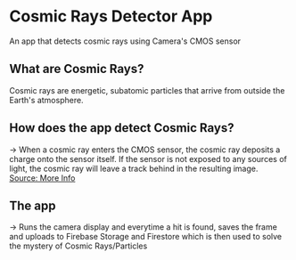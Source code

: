 # Cosmic Rays Detector App
An app that detects cosmic rays using Camera's CMOS sensor

## What are Cosmic Rays? 
Cosmic rays are energetic, subatomic particles that arrive from outside the Earth's atmosphere. 

## How does the app detect Cosmic Rays?
-> When a cosmic ray enters the CMOS sensor, the cosmic ray deposits a charge onto the sensor itself. If the sensor is not exposed to any sources of light, the cosmic ray will leave a track behind in the resulting image.  
[Source: More Info](http://via.library.depaul.edu/cgi/viewcontent.cgi?article=1021&context=ahac "American Institute of Aeronautics and Astronautics Report")

## The app
-> Runs the camera display and everytime a hit is found, saves the frame and uploads to Firebase Storage and Firestore which is then used to solve the mystery of Cosmic Rays/Particles
